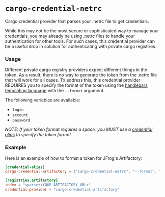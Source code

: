 
# `cargo-credential-netrc` <!-- omit from toc -->

<!-- cargo-rdme start -->

Cargo credential provider that parses your .netrc file to get credentials.

While this may not be the most secure or sophisticated way to manage your credentials,
you may already be using .netrc files to handle your authentication for other tools.
For such cases, this credential provider can be a useful drop in solution for
authenticating with private cargo registries.

### Usage

Different private cargo registry providers expect different things in the token.
As a result, there is no way to generate the token from the .netrc file that will
work for all cases. To address this, this credential provider REQUIRES you to specify
the format of the token using the [handlebars templating language](https://handlebarsjs.com/)
with the `--format` argument.

The following variables are available:
- `login`
- `account`
- `password`

*NOTE: If your token format requires a space, you MUST use a [credential alias](https://doc.rust-lang.org/cargo/reference/config.html#credential-alias)
to specify the token format.*

### Example

Here is an example of how to format a token for JFrog's Artifactory:

```toml
[credential-alias]
cargo-credential-artifactory = ["cargo-credential-netrc", "--format", "Bearer {{password}}"]

[registries.artifactory]
index = "sparse+<YOUR_ARTIFACTORY_URL>"
credential-provider = "cargo-credential-artifactory"
```

<!-- cargo-rdme end -->
